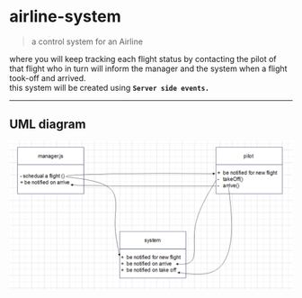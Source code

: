 # airline-system

> a control system for an Airline

where you will keep tracking each flight status by contacting the pilot of that flight who in turn will inform the manager and the system when a flight took-off and arrived. <br>
this system will be created using <b>`Server side events.`<b>

<hr>

## UML diagram

![UML diagram](./docs/images/UML.png)
